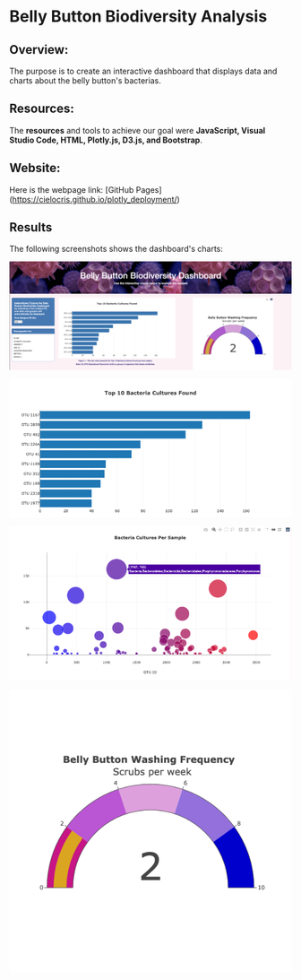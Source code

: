 # Belly Button Biodiversity Analysis

## Overview:
The purpose is to create an interactive dashboard that displays data and charts about the belly button's bacterias.

## Resources:
The **resources** and tools to achieve our goal were **JavaScript, Visual Studio Code, HTML, Plotly.js, D3.js, and Bootstrap**.

## Website:
Here is the webpage link: [GitHub Pages] (https://cielocris.github.io/plotly_deployment/)

## Results
The following screenshots shows the dashboard's charts:

![Alt text](/Resources/dashboard.png "imagen1")

![Alt text](/Resources/bar.png "imagen2")

![Alt text](/Resources/bubble.png "imagen3")

![Alt text](/Resources/gauge.png "imagen4")

